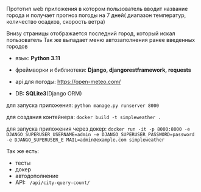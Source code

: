 Прототип web приложения в котором пользователь вводит название города
и получает прогноз погоды на 7 дней(
диапазон температур, количество осадков, скорость ветра)

Внизу страницы отображается последний город, который искал пользователь
Так же выпадает меню автозаполнения ранее введенных городов

* язык: **Python 3.11**

* фреймворки и библиотеки: **Django, djangorestframework, requests**
* api для погоды: https://open-meteo.com/
* DB: **SQLite3**(Django ORM)

для запуска приложения:
`python manage.py runserver 8000`

для создания контейнера:
`docker build -t simpleweather .`

для запуска приложения через докер:
`docker run -it -p 8000:8000 -e DJANGO_SUPERUSER_USERNAME=admin -e DJANGO_SUPERUSER_PASSWORD=password -e DJANGO_SUPERUSER_E
MAIL=admin@example.com simpleweather`

Так же есть:
* тесты
* докер
* автодополнение
* API: ` /api/city-query-count/`
